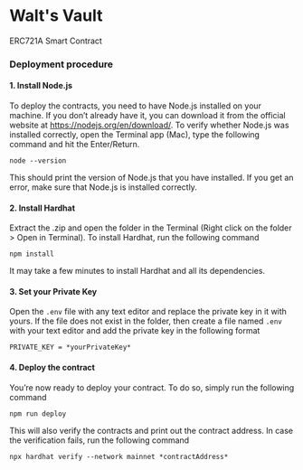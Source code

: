 # Walt's Vault 
ERC721A Smart Contract

### Deployment procedure
#### 1. Install Node.js
To deploy the contracts, you need to have Node.js installed on your machine. If you don’t already have it, you can download it from the official website at https://nodejs.org/en/download/. 
To verify whether Node.js was installed correctly, open the Terminal app (Mac), type the following command and hit the Enter/Return.
```shell
node --version
```
This should print the version of Node.js that you have installed. If you get an error, make sure that Node.js is installed correctly.

#### 2. Install Hardhat
Extract the .zip and open the folder in the Terminal (Right click on the folder > Open in Terminal). 
To install Hardhat, run the following command
```shell
npm install
```
It may take a few minutes to install Hardhat and all its dependencies. 

#### 3. Set your Private Key
Open the `.env` file with any text editor and replace the private key in it with yours. If the file does not exist in the folder, then create a file named `.env` with your text editor and add the private key in the following format
```shell
PRIVATE_KEY = *yourPrivateKey*
```

#### 4. Deploy the contract
You’re now ready to deploy your contract. To do so, simply run the following command
```shell
npm run deploy
```
This will also verify the contracts and print out the contract address. In case the verification fails, run the following command
```shell
npx hardhat verify --network mainnet *contractAddress*

